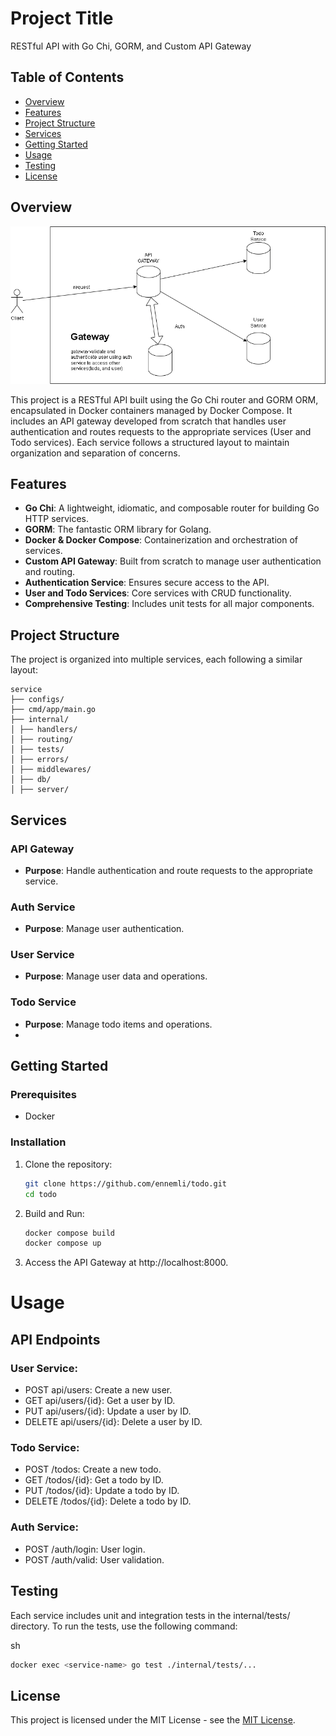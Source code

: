 # Project Title

RESTful API with Go Chi, GORM, and Custom API Gateway

## Table of Contents
- [Overview](#overview)
- [Features](#features)
- [Project Structure](#project-structure)
- [Services](#services)
- [Getting Started](#getting-started)
- [Usage](#usage)
- [Testing](#testing)
- [License](#license)

## Overview
![Todo Diagram](https://github.com/ennemli/todo/blob/main/todoDiagram.png)

This project is a RESTful API built using the Go Chi router and GORM ORM, encapsulated in Docker containers managed by Docker Compose. It includes an API gateway developed from scratch that handles user authentication and routes requests to the appropriate services (User and Todo services). Each service follows a structured layout to maintain organization and separation of concerns.

## Features

- **Go Chi**: A lightweight, idiomatic, and composable router for building Go HTTP services.
- **GORM**: The fantastic ORM library for Golang.
- **Docker & Docker Compose**: Containerization and orchestration of services.
- **Custom API Gateway**: Built from scratch to manage user authentication and routing.
- **Authentication Service**: Ensures secure access to the API.
- **User and Todo Services**: Core services with CRUD functionality.
- **Comprehensive Testing**: Includes unit tests for all major components.

## Project Structure

The project is organized into multiple services, each following a similar layout:
```
service
├── configs/
├── cmd/app/main.go
├── internal/
│ ├── handlers/
│ ├── routing/
│ ├── tests/
│ ├── errors/
│ ├── middlewares/
│ ├── db/
│ ├── server/
```


## Services

### API Gateway
- **Purpose**: Handle authentication and route requests to the appropriate service.
### Auth Service
- **Purpose**: Manage user authentication.

### User Service
- **Purpose**: Manage user data and operations.

### Todo Service
- **Purpose**: Manage todo items and operations.
- 
## Getting Started

### Prerequisites

- Docker

### Installation

1. Clone the repository:
   ```sh
   git clone https://github.com/ennemli/todo.git
   cd todo
2. Build and Run:
   ```sh
   docker compose build
   docker compose up
3. Access the API Gateway at http://localhost:8000.

# Usage
## API Endpoints
### User Service:

- POST api/users: Create a new user.
- GET api/users/{id}: Get a user by ID.
- PUT api/users/{id}: Update a user by ID.
- DELETE api/users/{id}: Delete a user by ID.
### Todo Service:

- POST /todos: Create a new todo.
- GET /todos/{id}: Get a todo by ID.
- PUT /todos/{id}: Update a todo by ID.
- DELETE /todos/{id}: Delete a todo by ID.
### Auth Service:

- POST /auth/login: User login.
- POST /auth/valid: User validation.

## Testing
Each service includes unit and integration tests in the internal/tests/ directory. To run the tests, use the following command:

sh
```sh
docker exec <service-name> go test ./internal/tests/...
```
## License
This project is licensed under the MIT License - see the [MIT License](https://opensource.org/licenses/MIT).

